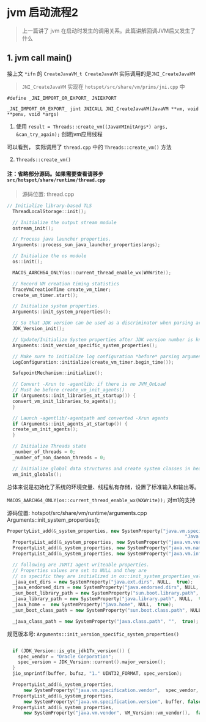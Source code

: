 # jvm 启动流程2
> 上一篇讲了 jvm 在启动时发生的调用关系。此篇讲解回调JVM后又发生了什么
## 1. jvm call main()
接上文 `*ifn` 的 `CreateJavaVM_t CreateJavaVM` 
实际调用的是`JNI_CreateJavaVM`
> `JNI_CreateJavaVM` 实现在 `hotspot/src/share/vm/prims/jni.cpp` 中

`#define _JNI_IMPORT_OR_EXPORT_ JNIEXPORT`

`_JNI_IMPORT_OR_EXPORT_ jint JNICALL JNI_CreateJavaVM(JavaVM **vm, void **penv, void *args)`

1. 使用 `result = Threads::create_vm((JavaVMInitArgs*) args, &can_try_again);` 创建jvm应用线程

可以看到， 实际调用了 `thread.cpp` 中的 `Threads::create_vm()` 方法

2. `Threads::create_vm()`
#### 注：省略部分源码。如果需要查看请移步 `src/hotspot/share/runtime/thread.cpp`
> 源码位置: thread.cpp
```c++
// Initialize library-based TLS
  ThreadLocalStorage::init();

  // Initialize the output stream module
  ostream_init();

  // Process java launcher properties.
  Arguments::process_sun_java_launcher_properties(args);

  // Initialize the os module
  os::init();

  MACOS_AARCH64_ONLY(os::current_thread_enable_wx(WXWrite));

  // Record VM creation timing statistics
  TraceVmCreationTime create_vm_timer;
  create_vm_timer.start();

  // Initialize system properties.
  Arguments::init_system_properties();

  // So that JDK version can be used as a discriminator when parsing arguments
  JDK_Version_init();

  // Update/Initialize System properties after JDK version number is known
  Arguments::init_version_specific_system_properties();

  // Make sure to initialize log configuration *before* parsing arguments
  LogConfiguration::initialize(create_vm_timer.begin_time());

  SafepointMechanism::initialize();

  // Convert -Xrun to -agentlib: if there is no JVM_OnLoad
  // Must be before create_vm_init_agents()
  if (Arguments::init_libraries_at_startup()) {
  convert_vm_init_libraries_to_agents();
  }

  // Launch -agentlib/-agentpath and converted -Xrun agents
  if (Arguments::init_agents_at_startup()) {
  create_vm_init_agents();
  }

  // Initialize Threads state
  _number_of_threads = 0;
  _number_of_non_daemon_threads = 0;

  // Initialize global data structures and create system classes in heap
  vm_init_globals();
```
总体来说是初始化了系统的环境变量、线程私有存储，设置了标准输入和输出等。

`MACOS_AARCH64_ONLY(os::current_thread_enable_wx(WXWrite));` 对m1的支持

源码位置: hotspot/src/share/vm/runtime/arguments.cpp
Arguments::init_system_properties();
```c++
PropertyList_add(&_system_properties, new SystemProperty("java.vm.specification.name",
                                                                 "Java Virtual Machine Specification",  false));
  PropertyList_add(&_system_properties, new SystemProperty("java.vm.version", VM_Version::vm_release(),  false));
  PropertyList_add(&_system_properties, new SystemProperty("java.vm.name", VM_Version::vm_name(),  false));
  PropertyList_add(&_system_properties, new SystemProperty("java.vm.info", VM_Version::vm_info_string(),  true));

  // following are JVMTI agent writeable properties.
  // Properties values are set to NULL and they are
  // os specific they are initialized in os::init_system_properties_values().
  _java_ext_dirs = new SystemProperty("java.ext.dirs", NULL,  true);
  _java_endorsed_dirs = new SystemProperty("java.endorsed.dirs", NULL,  true);
  _sun_boot_library_path = new SystemProperty("sun.boot.library.path", NULL,  true);
  _java_library_path = new SystemProperty("java.library.path", NULL,  true);
  _java_home =  new SystemProperty("java.home", NULL,  true);
  _sun_boot_class_path = new SystemProperty("sun.boot.class.path", NULL,  true);

  _java_class_path = new SystemProperty("java.class.path", "",  true);
```
规范版本号: `Arguments::init_version_specific_system_properties()`
```c++

  if (JDK_Version::is_gte_jdk17x_version()) {
    spec_vendor = "Oracle Corporation";
    spec_version = JDK_Version::current().major_version();
  }
  jio_snprintf(buffer, bufsz, "1." UINT32_FORMAT, spec_version);

  PropertyList_add(&_system_properties,
      new SystemProperty("java.vm.specification.vendor",  spec_vendor, false));
  PropertyList_add(&_system_properties,
      new SystemProperty("java.vm.specification.version", buffer, false));
  PropertyList_add(&_system_properties,
      new SystemProperty("java.vm.vendor", VM_Version::vm_vendor(),  false));
```

